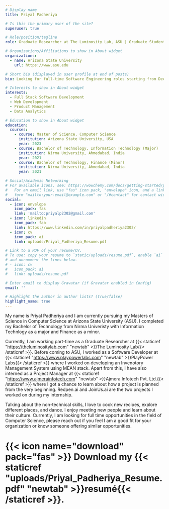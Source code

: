 ```yaml
---
# Display name
title: Priyal Padheriya

# Is this the primary user of the site?
superuser: true

# Role/position/tagline
role: Graduate Researcher at The Luminosity Lab, ASU | Graduate Student, Computer Science

# Organizations/Affiliations to show in About widget
organizations:
  - name: Arizona State University
    url: https://www.asu.edu

# Short bio (displayed in user profile at end of posts)
bio: Looking for full-time Software Engineering roles starting from December 2023. Please reach out if you think I am a good fit at your organization.

# Interests to show in About widget
interests:
  - Full Stack Software Development 
  - Web Development
  - Product Management
  - Data Analytics

# Education to show in About widget
education:
  courses:
    - course: Master of Science, Computer Science
      institution: Arizona State University, USA
      year: 2023
    - course: Bachelor of Technology, Information Technology (Major)
      institution: Nirma University, Ahmedabad, India
      year: 2021
    - course: Bachelor of Technology, Finance (Minor)
      institution: Nirma University, Ahmedabad, India
      year: 2021

# Social/Academic Networking
# For available icons, see: https://wowchemy.com/docs/getting-started/page-builder/#icons
#   For an email link, use "fas" icon pack, "envelope" icon, and a link in the
#   form "mailto:your-email@example.com" or "/#contact" for contact widget.
social:
  - icon: envelope
    icon_pack: fas
    link: 'mailto:priyalp2302@gmail.com'
  - icon: linkedin
    icon_pack: fab
    link: https://www.linkedin.com/in/priyalpadheriya2302/
  - icon: cv
    icon_pack: ai
    link: uploads/Priyal_Padheriya_Resume.pdf

# Link to a PDF of your resume/CV.
# To use: copy your resume to `static/uploads/resume.pdf`, enable `ai` icons in `params.toml`,
# and uncomment the lines below.
# - icon: cv
#   icon_pack: ai
#   link: uploads/resume.pdf

# Enter email to display Gravatar (if Gravatar enabled in Config)
email: ''

# Highlight the author in author lists? (true/false)
highlight_name: true
---
```


My name is Priyal Padheriya and I am currently pursuing my Masters of Science in Computer Science at Arizona State University (ASU). I completed my Bachelor of Technology from Nirma Univeristy with Information Technlogy as a major and Finance as a minor.

Currently, I am working part-time as a Graduate Researcher at {{< staticref "https://theluminositylab.com" "newtab" >}}The Luminosity Lab{{< /staticref >}}. Before coming to ASU, I worked as a Software Developer at {{< staticref "https://www.playpowerlabs.com" "newtab" >}}PlayPower Labs{{< /staticref >}} where I worked on developing an Invenotory Management System using MEAN stack. Apart from this, I have also interned as a Project Manager at {{< staticref "https://www.ajmerainfotech.com" "newtab" >}}Ajmera Infotech Pvt. Ltd.{{< /staticref >}} where I got a chance to learn about how a project is planned from the very beginning. Redpen.ai and JoinUs.ai are the two projects I worked on during my internship.

Talking about the non-technical skills, I love to cook new recipes, explore different places, and dance. I enjoy meeting new people and learn about their culture. Currently, I am looking for full time opportunities in the field of Computer Science, please reach out if you feel I am a good fit for your organization or know someone offering similar opportunities.


# {{< icon name="download" pack="fas" >}} Download my {{< staticref "uploads/Priyal_Padheriya_Resume.pdf" "newtab" >}}resumé{{< /staticref >}}.
